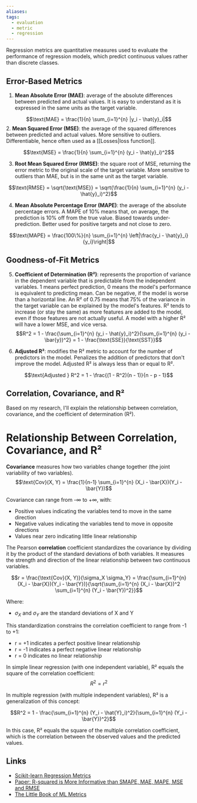 ```yaml
---
aliases: 
tags:
  - evaluation
  - metric
  - regression
---
```

Regression metrics are quantitative measures used to evaluate the performance of regression models, which predict continuous values rather than discrete classes.

## Error-Based Metrics

1. **Mean Absolute Error (MAE)**: average of the absolute differences between predicted and actual values. It is easy to understand as it is expressed in the same units as the target variable.

$$\text{MAE} = \frac{1}{n} \sum_{i=1}^{n} |y_i - \hat{y}_i|$$
2. **Mean Squared Error (MSE)**: the average of the squared differences between predicted and actual values. More sensitive to outliers. Differentiable, hence often used as a [[Losses|loss function]].

$$\text{MSE} = \frac{1}{n} \sum_{i=1}^{n} (y_i - \hat{y}_i)^2$$

3. **Root Mean Squared Error (RMSE)**: the square root of MSE, returning the error metric to the original scale of the target variable. More sensitive to outliers than MAE, but is in the same unit as the target variable.

$$\text{RMSE} = \sqrt{\text{MSE}} = \sqrt{\frac{1}{n} \sum_{i=1}^{n} (y_i - \hat{y}_i)^2}$$

4. **Mean Absolute Percentage Error (MAPE)**: the average of the absolute percentage errors. A MAPE of 10% means that, on average, the prediction is 10% off from the true value. Biased towards under-prediction. Better used for positive targets and not close to zero.

$$\text{MAPE} = \frac{100\%}{n} \sum_{i=1}^{n} \left|\frac{y_i - \hat{y}_i}{y_i}\right|$$
## Goodness-of-Fit Metrics

5. **Coefficient of Determination (R²)**: represents the proportion of variance in the dependent variable that is predictable from the independent variables. 1 means perfect prediction, 0 means the model's performance is equivalent to predicting mean. Can be negative, if the model is worse than a horizontal line. An R² of 0.75 means that 75% of the variance in the target variable can be explained by the model's features. R² tends to increase (or stay the same) as more features are added to the model, even if those features are not actually useful. A model with a higher R² will have a lower MSE, and vice versa.
$$R^2 = 1 - \frac{\sum_{i=1}^{n} (y_i - \hat{y}_i)^2}{\sum_{i=1}^{n} (y_i - \bar{y})^2} = 1 - \frac{\text{SSE}}{\text{SST}}$$

6. **Adjusted R²**: modifies the R² metric to account for the number of predictors in the model. Penalizes the addition of predictors that don't improve the model. Adjusted R² is always less than or equal to R².

$$\text{Adjusted } R^2 = 1 - \frac{(1 - R^2)(n - 1)}{n - p - 1}$$
## Correlation, Covariance, and R²
Based on my research, I'll explain the relationship between correlation, covariance, and the coefficient of determination (R²).

# Relationship Between Correlation, Covariance, and R²

**Covariance** measures how two variables change together (the joint variability of two variables).
$$\text{Cov}(X, Y) = \frac{1}{n-1} \sum_{i=1}^{n} (X_i - \bar{X})(Y_i - \bar{Y})$$

Covariance can range from -∞ to +∞, with:
- Positive values indicating the variables tend to move in the same direction
- Negative values indicating the variables tend to move in opposite directions
- Values near zero indicating little linear relationship

The Pearson **correlation** coefficient standardizes the covariance by dividing it by the product of the standard deviations of both variables. It measures the strength and direction of the linear relationship between two continuous variables.

$$r = \frac{\text{Cov}(X, Y)}{\sigma_X \sigma_Y} = \frac{\sum_{i=1}^{n} (X_i - \bar{X})(Y_i - \bar{Y})}{\sqrt{\sum_{i=1}^{n} (X_i - \bar{X})^2 \sum_{i=1}^{n} (Y_i - \bar{Y})^2}}$$

Where:

- $\sigma_X$ and $\sigma_Y$ are the standard deviations of X and Y

This standardization constrains the correlation coefficient to range from -1 to +1:

- r = +1 indicates a perfect positive linear relationship
- r = -1 indicates a perfect negative linear relationship
- r = 0 indicates no linear relationship


In simple linear regression (with one independent variable), R² equals the square of the correlation coefficient:
$$R^2 = r^2$$

In multiple regression (with multiple independent variables), R² is a generalization of this concept:

$$R^2 = 1 - \frac{\sum_{i=1}^{n} (Y_i - \hat{Y}_i)^2}{\sum_{i=1}^{n} (Y_i - \bar{Y})^2}$$

In this case, R² equals the square of the multiple correlation coefficient, which is the correlation between the observed values and the predicted values.

## Links
- [Scikit-learn Regression Metrics](https://scikit-learn.org/stable/modules/model_evaluation.html#regression-metrics)
- [Paper: R-squared is More Informative than SMAPE, MAE, MAPE, MSE and RMSE](https://www.ncbi.nlm.nih.gov/pmc/articles/PMC8279135/)
- [The Little Book of ML Metrics](https://github.com/NannyML/The-Little-Book-of-ML-Metrics)
